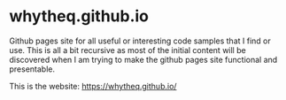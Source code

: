 # whytheq.github.io
Github pages site for all useful or interesting code samples that I find or use. This is all a bit recursive as 
most of the initial content will be discovered when I am trying to make the github pages site functional and presentable.

This is the website: https://whytheq.github.io/
